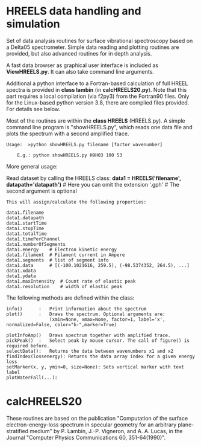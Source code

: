 # HREELS data handling and simulation

Set of data analysis routines for surface vibrational spectroscopy based on a Delta05 spectrometer. Simple data reading and plotting routines are provided, but also advanced routines for in depth analysis.

A fast data browser as graphical user interface is included as **ViewHREELS.py**. It can also take command line arguments.

Additional a python interface to a Fortran-based calculation of full HREEL spectra is provided in **class lambin** (in **calcHREELS20.py**). Note that this part requires a local compilation (via f2py3) from the Fortran90 files. Only for the Linux-based python version 3.8, there are complied files provided. For details see below.

Most of the routines are within the **class HREELS** (HREELS.py). A simple command line program is "showHREELS.py", which reads one data file and plots the spectrum with a second amplified trace.

    Usage:  >python showHREELS.py filename [factor wavenumber]

        E.g.: python showHREELS.py H9H03 100 53 

More general usage:

Read dataset by calling the HREELS class:
    **data1 = HREELS('filename', datapath='datapath')**        # Here you can omit the extension '.gph'
                                                    # The second argument is optional
                                                    
    This will assign/calculate the following properties:
    
    data1.filename
    data1.datapath
    data1.startTime
    data1.stopTime
    data1.totalTime
    data1.timePerChannel
    data1.numberOfSegments
    data1.energy    # Electron kinetic energy
    data1.filament  # Filament current in Ampere
    data1.segments  # list of segment info
    data1.data      # [(-100.1021616, 259.5), (-98.5374352, 264.5), ...]
    data1.xdata
    data1.ydata
    data1.maxIntensity  # Count rate of elastic peak
    data1.resolution    # width of elastic peak

The following methods are defined within the class:

    info()      :   Print information about the spectrum
    plot()      :   Draws the spectrum. Optional arguments are:
                    (xmin=None, xmax=None, factor=1, label='x', normalized=False, color="b-",marker=True)

    plotInfoAmp()   Draws spectrum together with amplified trace.
    pickPeak()  :   Select peak by mouse cursor. The call of figure() is required before.
    selectData():   Returns the data between wavenumbers x1 and x2
    findIndex(lossenergy): Returns the data array index for a given energy loss
    setMarker(x, y, ymin=0, size=None): Sets vertical marker with text label 
    plotWaterFall(...):
        

# calcHREELS20

These routines are based on the publication "Computation of the surface electron-energy-loss spectrum in specular geometry for an arbitrary plane-stratified medium" by P. Lambin, J.-P. Vigneron, and A. A. Lucas, in the Journal "Computer Physics Communications 60, 351-64(1990)".



